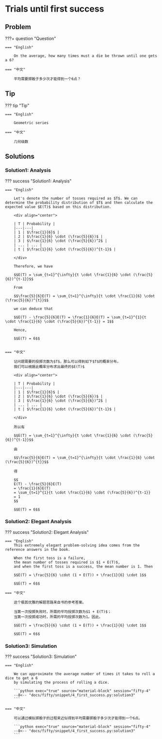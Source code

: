 # Trials until first success

## Problem

???+ question "Question"

    === "English"

        On the average, how many times must a die be thrown until one gets a 6?

    === "中文"

        平均需要掷骰子多少次才能得到一个6点？


## Tip

??? tip "Tip"

    === "English"

        Geometric series

    === "中文"

        几何级数


## Solutions

### Solution1: Analysis

??? success "Solution1: Analysis"

    === "English"
    
        Let's denote the number of tosses required as $T$. We can determine the probability distribution of $T$ and then calculate the expected value $E(T)$ based on this distribution.
        
        <div align="center">
        
        | T | Probability |
        |---|---|
        | 1 | $\frac{1}{6}$ |
        | 2 | $\frac{1}{6} \cdot (\frac{5}{6})$ |
        | 3 | $\frac{1}{6} \cdot (\frac{5}{6})^2$ |
        | ... | ... |
        | t | $\frac{1}{6} \cdot (\frac{5}{6})^{t-1}$ |
        
        </div>
        
        Therefore, we have
        
        $$E(T) = \sum_{t=1}^{\infty}{t \cdot \frac{1}{6} \cdot (\frac{5}{6})^{t-1}}$$
        
        From
        
        $$\frac{5}{6}E(T) = \sum_{t=1}^{\infty}{t \cdot \frac{1}{6} \cdot (\frac{5}{6})^{t}}$$
        
        we can deduce that
        
        $$E(T) - \frac{5}{6}E(T) = \frac{1}{6}E(T) = \sum_{t=1}^{1}{t \cdot \frac{1}{6} \cdot (\frac{5}{6})^{t-1}} = 1$$
        
        Hence, 
        
        $$E(T) = 6$$


    === "中文"

        记问题需要的投掷次数为$T$，那么可以得到如下$T$的概率分布，
        我们可以根据此概率分布求出最终的$E(T)$
        
        <div align="center">

        | T | Probability |
        |---|---|
        | 1 | $\frac{1}{6}$ |
        | 2 | $\frac{1}{6} \cdot (\frac{5}{6})$ |
        | 3 | $\frac{1}{6} \cdot (\frac{5}{6})^2$ |
        | ... | ... |
        | t | $\frac{1}{6} \cdot (\frac{5}{6})^{t-1}$ |

        </div>

        所以有

        $$E(T) = \sum_{t=1}^{\infty}{t \cdot \frac{1}{6} \cdot (\frac{5}{6})^{t-1}}$$
        
        由
        
        $$\frac{5}{6}E(T) = \sum_{t=1}^{\infty}{t \cdot \frac{1}{6} \cdot (\frac{5}{6})^{t}}$$

        得
    
        $$
        E(T) - \frac{5}{6}E(T) 
        = \frac{1}{6}E(T)
        = \sum_{t=1}^{1}{t \cdot \frac{1}{6} \cdot (\frac{5}{6})^{t-1}} 
        = 1
        $$
        
        $$E(T) = 6$$


### Solution2: Elegant Analysis

??? success "Solution2: Elegant Analysis"

    === "English"
        This extremely elegant problem-solving idea comes from the reference answers in the book.
        
        When the first toss is a failure, 
        the mean number of tosses required is $1 + E(T)$, 
        and when the first toss is a success, the mean number is 1. Then 

        $$E(T) = \frac{5}{6} \cdot (1 + E(T)) + \frac{1}{6} \cdot 1$$
         
        $$E(T) = 6$$

    === "中文"

        这个极其优雅的解题思路来自书的参考答案。

        当第一次投掷失败时，所需的平均投掷次数为$1 + E(T)$；
        当第一次投掷成功时，所需的平均投掷次数为1。因此，
        
        $$E(T) = \frac{5}{6} \cdot (1 + E(T)) + \frac{1}{6} \cdot 1$$

        $$E(T) = 6$$


### Solution3: Simulation

??? success "Solution3: Simulation"

    === "English"

        We can approximate the average number of times it takes to roll a dice to get a 6 
        by simulating the process of rolling a dice.

        ```python exec="true" source="material-block" session="fifty-4"
        --8<-- "docs/fifty/snippet/4_first_success.py:solution3"
        ```

    === "中文"

        可以通过模拟掷骰子的过程来近似得到平均需要掷骰子多少次才能得到一个6点。

        ```python exec="true" source="material-block" session="fifty-4"
        --8<-- "docs/fifty/snippet/4_first_success.py:solution3"
        ```
